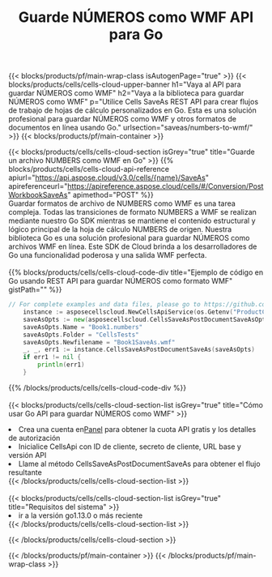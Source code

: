 ﻿---
title:  Guarde NÚMEROS como WMF API para Go
description:  Usando Aspose.Cells Cloud SDK for Go para guardar el archivo de formato NUMBERS como archivo de formato WMF.
url: /es/go/saveas/numbers-to-wmf/
---
{{< blocks/products/pf/main-wrap-class isAutogenPage="true" >}}
{{< blocks/products/cells/cells-cloud-upper-banner h1="Vaya al API para guardar NÚMEROS como WMF" h2="Vaya a la biblioteca para guardar NÚMEROS como WMF" p="Utilice Cells SaveAs REST API para crear flujos de trabajo de hojas de cálculo personalizados en Go. Esta es una solución profesional para guardar NÚMEROS como WMF y otros formatos de documentos en línea usando Go." urlsection="saveas/numbers-to-wmf/" >}}
{{< blocks/products/pf/main-container >}}

{{< blocks/products/cells/cells-cloud-section isGrey="true" title="Guarde un archivo NUMBERS como WMF en Go" >}}
{{% blocks/products/cells/cells-cloud-api-reference apiurl="https://api.aspose.cloud/v3.0/cells/{name}/SaveAs" apireferenceurl="https://apireference.aspose.cloud/cells/#/Conversion/PostWorkbookSaveAs" apimethod="POST" %}}
<br/>
Guardar formatos de archivo de NUMBERS como WMF es una tarea compleja. Todas las transiciones de formato NUMBERS a WMF se realizan mediante nuestro Go SDK mientras se mantiene el contenido estructural y lógico principal de la hoja de cálculo NUMBERS de origen. Nuestra biblioteca Go es una solución profesional para guardar NÚMEROS como archivos WMF en línea. Este SDK de Cloud brinda a los desarrolladores de Go una funcionalidad poderosa y una salida WMF perfecta.
<br/>
<br/>
{{% blocks/products/cells/cells-cloud-code-div title="Ejemplo de código en Go usando REST API para guardar NÚMEROS como formato WMF" gistPath="" %}}
  
```go
// For complete examples and data files, please go to https://github.com/aspose-cells-cloud/aspose-cells-cloud-go/
    instance := asposecellscloud.NewCellsApiService(os.Getenv("ProductClientId"), os.Getenv("ProductClientSecret"))
    saveAsOpts := new(asposecellscloud.CellsSaveAsPostDocumentSaveAsOpts)
    saveAsOpts.Name = "Book1.numbers"
    saveAsOpts.Folder = "CellsTests"
    saveAsOpts.Newfilename = "Book1SaveAs.wmf"
    _, _, err1 := instance.CellsSaveAsPostDocumentSaveAs(saveAsOpts)
    if err1 != nil {
	    println(err1)
    }
```
  
{{% /blocks/products/cells/cells-cloud-code-div %}}
<br/>
<br/>
{{< blocks/products/cells/cells-cloud-section-list isGrey="true" title="Cómo usar Go API para guardar NÚMEROS como WMF" >}}
<li> Crea una cuenta en<a href="https://dashboard.aspose.cloud/">Panel</a> para obtener la cuota API gratis y los detalles de autorización</li>
<li>Inicialice CellsApi con ID de cliente, secreto de cliente, URL base y versión API</li>
<li>Llame al método CellsSaveAsPostDocumentSaveAs para obtener el flujo resultante</li>
{{< /blocks/products/cells/cells-cloud-section-list >}}
<br/>
<br/>
{{< blocks/products/cells/cells-cloud-section-list isGrey="true" title="Requisitos del sistema" >}}
<li>ir a la versión go1.13.0 o más reciente</li>
{{< /blocks/products/cells/cells-cloud-section-list >}}

{{< /blocks/products/cells/cells-cloud-section >}}

{{< /blocks/products/pf/main-container >}}
{{< /blocks/products/pf/main-wrap-class >}}
